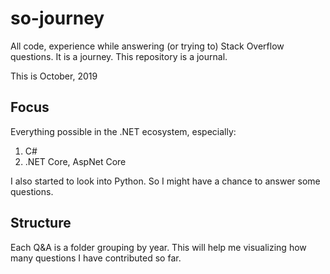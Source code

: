 # so-journey
All code, experience while answering (or trying to) Stack Overflow questions. It is a journey. This repository is a journal.

This is October, 2019

## Focus
Everything possible in the .NET ecosystem, especially:

1. C#
1. .NET Core, AspNet Core

I also started to look into Python. So I might have a chance to answer some questions.

## Structure
Each Q&A is a folder grouping by year. This will help me visualizing how many questions I have contributed so far.
